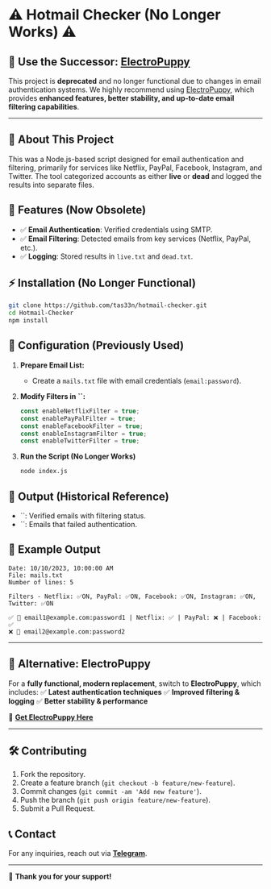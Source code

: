 # ⚠️ Hotmail Checker (No Longer Works) ⚠️

## 📢 Use the Successor: [ElectroPuppy](https://github.com/tas33n/ElectroPuppy-Hotmail-Checker)

This project is **deprecated** and no longer functional due to changes in email authentication systems. We highly recommend using [ElectroPuppy](https://github.com/tas33n/ElectroPuppy-Hotmail-Checker), which provides **enhanced features, better stability, and up-to-date email filtering capabilities**.

---

## 🔹 About This Project

This was a Node.js-based script designed for email authentication and filtering, primarily for services like Netflix, PayPal, Facebook, Instagram, and Twitter. The tool categorized accounts as either **live** or **dead** and logged the results into separate files.

## 🚀 Features (Now Obsolete)

- ✅ **Email Authentication**: Verified credentials using SMTP.
- ✅ **Email Filtering**: Detected emails from key services (Netflix, PayPal, etc.).
- ✅ **Logging**: Stored results in `live.txt` and `dead.txt`.

## ⚡ Installation (No Longer Functional)

```sh
git clone https://github.com/tas33n/hotmail-checker.git
cd Hotmail-Checker
npm install
```

## 🔧 Configuration (Previously Used)

1. **Prepare Email List:**

   - Create a `mails.txt` file with email credentials (`email:password`).

2. **Modify Filters in **``**:**

   ```javascript
   const enableNetflixFilter = true;
   const enablePayPalFilter = true;
   const enableFacebookFilter = true;
   const enableInstagramFilter = true;
   const enableTwitterFilter = true;
   ```

3. **Run the Script (No Longer Works)**

   ```sh
   node index.js
   ```

## 📄 Output (Historical Reference)

- ``: Verified emails with filtering status.
- ``: Emails that failed authentication.

## 📌 Example Output

```
Date: 10/10/2023, 10:00:00 AM
File: mails.txt
Number of lines: 5

Filters - Netflix: ✅ON, PayPal: ✅ON, Facebook: ✅ON, Instagram: ✅ON, Twitter: ✅ON

✅ 💨 email1@example.com:password1 | Netflix: ✅ | PayPal: ❌ | Facebook: ✅
❌ 💨 email2@example.com:password2
```

---

## 🔄 Alternative: ElectroPuppy

For a **fully functional, modern replacement**, switch to **ElectroPuppy**, which includes: ✅ **Latest authentication techniques** ✅ **Improved filtering & logging** ✅ **Better stability & performance**

🔗 [**Get ElectroPuppy Here**](https://github.com/tas33n/ElectroPuppy-Hotmail-Checker)

---

## 🛠️ Contributing

1. Fork the repository.
2. Create a feature branch (`git checkout -b feature/new-feature`).
3. Commit changes (`git commit -am 'Add new feature'`).
4. Push the branch (`git push origin feature/new-feature`).
5. Submit a Pull Request.

## 📞 Contact

For any inquiries, reach out via [**Telegram**](https://t.me/lamb3rt).

---

🚀 **Thank you for your support!**

